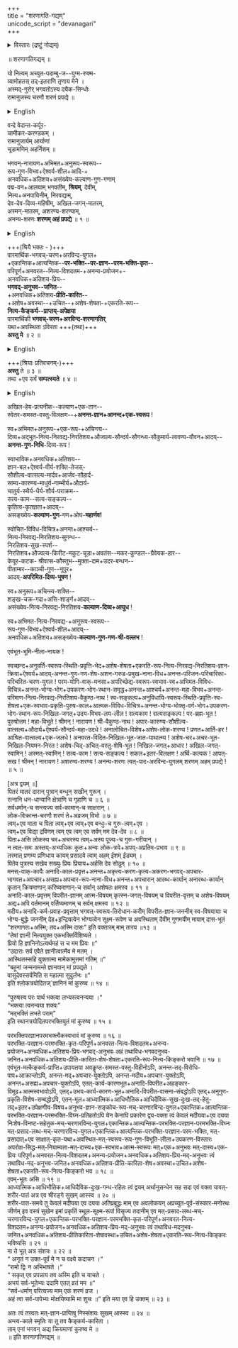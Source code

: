 +++  
title = "शरणागति-गद्यम्"  
unicode_script = "devanagari"  
+++  

<details><summary>विस्तारः (द्रष्टुं नोद्यम्)</summary>

आङ्ग्लानुवादाः [शठकोपक्षेत्रे](https://www.sadagopan.org/pdfuploads/Saranagathi%20Gadyam.pdf) । 
</details>



॥ शरणागतिगद्यम् ॥  

यो नित्यम् अच्युत-पदाम्बु-ज--युग्म-रुक्म-  
व्यामोहतस् तद्-इतराणि तृणाय मेने ।  
अस्मद्-गुरोर् भगवतोऽस्य दयैक-सिन्धोः  
रामानुजस्य चरणौ शरणं प्रपद्ये ॥  

<details><summary>English</summary>

That one who considered every thing as a mere straw opposite the invaluable treasure viz., the lotus feet of acyuta, I surrender to that holy Guru, SrI RamanujAcArya, the veritable Ocean of compassion.
</details>



वन्दे वेदान्त-कर्पूर-  
चामीकर-करण्डकम् ।  
रामानुजार्यम् आर्याणां  
चूडामणिम् अहर्निशम् ॥  

भगवन्-नारायण+अभिमत+अनुरूप-स्वरूप--  
रूप-गुण-विभव+ऐश्वर्य-शील+आदि-+  
अनवधिक+अतिशय+असंख्येय-कल्याण-गुण-गणाम्  
पद्म-वन+आलयाम् भगवतीम्, **श्रियम्**, देवीम्,  
नित्य+अनपायिनीम्, निरवद्याम्,  
देव-देव-दिव्य-महिषीम्, अखिल-जगन्-मातरम्,  
अस्मन्-मातरम्, अशरण्य-शरण्याम्,  
अनन्य-शरणः **शरणम् अहं प्रपद्ये** ॥ १ ॥  

<details><summary>English</summary>

With no other help to resort to, I seek Thee, SrI Devi, full of all benovolent qualities, seated in a forest of lotus flowers: (Thou art) the refuge for all the helpless; (Thou art) my Mother, indeed the Mother of the whole world. The crowned Divine Queen of the Lord of the devAs, the pure and the unsullied, never separated from the Lord; Thyself, Thine form, its qualities, and the most wonderful, limitless innumerable collections of auspicious qualities of Thine such as, greatness, Rulership and high virtues, all to His liking and worthy of the natural form and qualities of BhagavAn nArAyaNa.
</details>


+++(श्रियै भक्तः - )+++  
पारमार्थिक-भगवच्-चरण+अरविन्द-युगल+  
+एकान्तिक+आत्यन्तिक--**पर-भक्ति--पर-ज्ञान--परम-भक्ति-कृत**--  
परिपूर्ण+अनवरत--नित्य-विशदतम-+अनन्य-प्रयोजन+-  
अनवधिक+अतिशय-प्रिय--  
**भगवद्-अनुभव--जनित**--  
+अनवधिक+अतिशय-**प्रीति-कारित**--  
+अशेष+अवस्था--+उचित--+अशेष-शेषता-+एकरति-रूप--  
**नित्य-कैङ्कर्य--प्राप्तय्-अपेक्षया**  
पारमार्थिकी **भगवच्-चरण+अरविन्द-शरणागतिर्**  
यथा+अवस्थिता ऽविरता +++(तथा)+++  
**अस्तु मे** ॥ २ ॥  

<details><summary>English</summary>

Pray Thee, bless my sincere and real SaraNAgati at the lotus feet of BhagavAn so that it may become well and truly performed with all its angAs (formalities) and be continued, without interruption till the goal of PurushArtha is reached. 

This is with the object of securing for myself  
the privilege of the occupation of ever-service to the Lord (i.e.).,  
the satisfaction derived in all forms and kinds of service always suited to the conditions and circumstances for the moments  
and which is the result of boundless intense devotion born out of the experience of enjoyment of the Lord that is, the unbounded limitless,  
unselfish love for no other end but that of service direct to Him,  
-- A love perfect, enjoyed fully in all His manifestations, not only now but continuously without any interruption--  
this again promoted by the sincere one-pointed and ever intense para bhakti (i.e, the desire for His Vision), para jn~Ana (direct perception of God), parama bhakti (the longing to have that perception continued for ever) --  
Bhakti at the lotus feet of the Lord.  
(This prayer to SrI is acceded by Her).
</details>


+++(श्रियाः प्रतिवचनम्-)+++  
**अस्तु** ते ॥ ३ ॥  
तथा +एव सर्वं **सम्पत्स्यते** ॥ ४ ॥  

<details><summary>English</summary>

(So shall it be Thus done, All is attained).
</details>


अखिल-हेय-प्रत्यनीक--कल्याण+एक-तान--  
स्वेतर-समस्त-वस्तु-विलक्षण--+**अनन्त-ज्ञान+आनन्द+एक-स्वरूप** ! 
 
स्व+अभिमत+अनुरूप-+एक-रूप-+अचिन्त्य--  
दिव्य+अद्भुत-नित्य-निरवद्य-निरतिशय+औज्वल्य-सौन्दर्य-सौगन्ध्य-सौकुमार्य-लावण्य-यौवन+आदय्--  
**अनन्त-गुण-निधि**-दिव्य-रूप !  

स्वाभाविक+अनवधिक+अतिशय--  
ज्ञान-बल+ऐश्वर्य-वीर्य-शक्ति-तेजस्-  
सौशील्य-वात्सल्य-मार्दव+आर्जव-सौहार्द-  
साम्य-कारुण्य-माधुर्य-गाम्भीर्य+औदार्य-  
चातुर्य-स्थैर्य-धैर्य-शौर्य-पराक्रम--  
सत्य-काम--सत्य-सङ्कल्प--  
कृतित्व-कृतज्ञता+आदय्--  
असङ्ख्येय-**कल्याण-गुण**-गण+ओघ-**महार्णव!**  

स्वोचित-विविध-विचित्र+अनन्त+आश्चर्य--  
नित्य-निरवद्य-निरतिशय-सुगन्ध--  
निरतिशय-सुख-स्पर्श--  
निरतिशय+औज्वल्य-किरीट-मकुट-चूडा+अवतंस--मकर-कुण्डल--ग्रैवेयक-हार--  
केयूर-कटक-                           श्रीवत्स-कौस्तुभ--मुक्ता-दाम+उदर-बन्धन--  
पीताम्बर--काञ्ची-गुण--नूपुर+  
आदय्-**अपरिमित-दिव्य-भूषण** ! 

स्व+अनुरूप+अचिन्त्य-शक्ति--  
शङ्ख-चक्र-गदा+असि-शार्ङ्ग+आदय्--  
असंख्येय-नित्य-निरवद्य-निरतिशय-**कल्याण-दिव्य+आयुध** ! 

स्व+अभिमत-नित्य-निरवद्य-+अनुरूप-स्वरूप--  
रूप-गुण-विभव+ऐश्वर्य-शील+आदय्--  
अनवधिक+अतिशय+असङ्ख्येय-**कल्याण-गुण-गण-श्री-वल्लभ** ! 

एवंभूत-भूमि-नीला-नायक ! 

स्वच्छन्द+अनुवर्ति-स्वरूप-स्थिति-प्रवृत्ति-भेद+अशेष-शेषता+एकरति-रूप-नित्य-निरवद्य-निरतिशय-ज्ञान-क्रिया+ऐश्वर्य+आदय्-अनन्त-गुण-गण-शेष-अशन-गरुड-प्रमुख-नाना-विध+अनन्त-परिजन-परिचारिका-परिचरित-चरण-युगल ! परम-योगि-वाक्-मनसा+अपरिच्छेद्य-स्वरूप-स्वभाव-स्व+अभिमत-विविध-विचित्र+अनन्त-भोग्य-भोग+उपकरण-भोग-स्थान-समृद्ध+अनन्त+आश्चर्य+अनन्त-महा-विभव+अनन्त-परिमाण-नित्य-निरवद्य-निरतिशय-वैकुण्ठ-नाथ ! स्व-सङ्कल्प+अनुविधायि-स्वरूप-स्थिति-प्रवृत्ति-स्व-शेषता+एक-स्वभाव-प्रकृति-पुरुष-काल+आत्मक-विविध-विचित्र+अनन्त-भोग्य-भोक्तृ-वर्ग-भोग+उपकरण-भोग-स्थान-रूप-निखिल-जगत्+उदय-विभव-लय-लील ! सत्यकाम ! सत्यसङ्कल्प ! पर-ब्रह्म-भूत ! पुरुषोत्तम ! महा-विभूते ! श्रीमन् ! नारायण ! श्री-वैकुण्ठ-नाथ ! अपार-कारुण्य-सौशील्य-वात्सल्य+औदार्य+ऐश्वर्य-सौन्दर्य-महा-उदधे ! अनालोचित-विशेष+अशेष-लोक-शरण्य ! प्रणत+आर्ति-हर ! आश्रित-वात्सल्य+एक-जलधे ! अनवरत-विदित-निखिल-भूत-जात-याथात्म्य ! अशेष-चर+अचर-भूत-निखिल-नियमन-निरत ! अशेष-चिद्-अचित्-वस्तु-शेषि-भूत ! निखिल-जगत्+आधार ! अखिल-जगत्-स्वामिन् ! अस्मत्-स्वामिन् ! सत्य-काम ! सत्य-सङ्कल्प ! सकल+इतर-विलक्षण ! अर्थि-कल्पक ! आपत्-सख ! श्रीमन् ! नारायण ! अशरण्य-शरण्य ! अनन्य-शरणः त्वत्-पाद-अरविन्द-युगलम् शरणम् अहम् प्रपद्ये ! ॥ ५ ॥  

[अत्र द्वयम् ॥]  
पितरं मातरं दारान् पुत्रान् बन्धून् सखीन् गुरून् ।  
रत्नानि धन-धान्यानि क्षेत्राणि च गृहाणि च ॥ ६ ॥  
सर्वधर्मान्-च सन्त्यज्य सर्व-कामान्-च साक्षरान् ।  
लोक-विक्रान्त-चरणौ शरणं ते+अव्रजम् विभो ॥ ७ ॥  
त्वम्+एव माता च पिता त्वम्+एव त्वम्+एव बन्धुः-च गुरुः-त्वम्+एव ।  
त्वम्+एव विद्या द्रविणम् त्वम् एव त्वम् एव सर्वम् मम देव-देव ॥ ८ ॥  
पिता+असि लोकस्य चर+अचरस्य त्वम्+अस्य पूज्यः-च गुरुः-गरीयान् ।  
न त्वत्-समः अस्तय्-अभ्यधिकः कुतः+अन्यः लोक-त्रये+अपय्-अप्रतिम-प्रभाव ॥ ९ ॥  
तस्मात् प्रणम्य प्रणिधाय कायम् प्रसादये त्वाम् अहम् ईशम् ईड्यम् ।  
पितेव पुत्रस्य सखेव सख्युः प्रियः प्रियाय+अर्हसि देव सोढुम् ॥ १० ॥  
मनस्-वाक्-कायैः अनादि-काल-प्रवृत्त+अनन्त+अकृत्य-करण-कृत्य-अकरण-भगवद्-अपचार-भागवत+अपचार+असह्य+अपचार-रूप-नाना-विध+अनन्त+अपचारान् आरब्ध-कार्यान् अनारब्ध-कार्यान् कृतान् क्रियमाणान् करिष्यमाणान्-च सर्वान् अशेषतः क्षमस्व ॥ ११ ॥  
अनादि-काल-प्रवृत्तम् विपरीत-ज्ञानम् आत्म-विषयम् कृत्स्न-जगत्-विषयम् च विपरीत-वृत्तम् च अशेष-विषयम् अद्य+अपि वर्तमानम् वर्तिष्यमाणम् च सर्वम् क्षमस्व ॥ १२ ॥  
मदीय+अनादि-कर्म-प्रवाह-प्रवृत्ताम् भगवत्-स्वरूप-तिरोधान-करीम् विपरीत-ज्ञान-जननीम् स्व-विषयायाः च भोग्य-बुद्धेः जननीम् देह+इन्द्रियत्वेन भोग्यत्वेन सूक्ष्म-रूपेण च अवस्थिताम् दैवीम् गुणमयीम् मायाम् दास-भूतं “शरणागतः+अस्मि; तव+अस्मि दासः” इति वक्तारम् माम् तारय ॥१३ ॥  
“तेषां ज्ञानी नित्ययुक्त एकभक्तिर्विशिष्यते ।  
प्रियो हि ज्ञानिनोऽत्यर्थमहं स च मम प्रियः ॥“  
“उदाराः सर्व एवैते ज्ञानीत्वात्मैव मे मतम् ।  
आस्थितस्सहि युक्तात्मा मामेकामुत्तमां गतिम् ॥“  
“बहूनां जन्मनामन्ते ज्ञानवान् मां प्रपद्यते ।  
वासुदेवस्सर्वमिति स महात्मा सुदुर्लभः ॥“  
इति श्लोकत्रयोदितज्`ज्ञानिनं मां कुरुष्व ॥ १४ ॥  

“पुरुषस्य परः पार्थ भक्त्या लभ्यस्त्वनन्यया ।“  
“भक्त्या त्वनन्यया शक्यः”  
“मद्भक्तिं लभते पराम्”  
इति स्थानत्रयोदितपरभक्तियुतं मां कुरुष्व ॥ १५ ॥  

परभक्तिपरज्ञानपरमभक्त्यैकस्वभावं मां कुरुष्व ॥ १६ ॥  
परभक्ति-परज्ञान-परमभक्ति-कृत-परिपूर्ण+अनवरत-नित्य-विशदतम+अनन्य-प्रयोजन+अनवधिक+अतिशय-प्रिय-भगवद्-अनुभवः अहं तथाविध-भगवदनुभव-जनित+अनवधिक+अतिशय-प्रीति-कारिता-शेष-शेषता+एकरति-रूप-नित्य-किङ्करो भवानि ॥ १७ ॥  
एवंभूत-मत्कैङ्कर्य-प्राप्ति+उपायतया अवकॣप्त-समस्त-वस्तु-विहीनोऽपि, अनन्त-तद्-विरोधि-पाप+आक्रान्तोऽपि, अनन्त-मद्+अपचार-युक्तोऽपि, अनन्त-मदीय+अपचार-युक्तोऽपि, अनन्त+असह्य+अपचार-युक्तोऽपि, एतत्-कार्य-कारणभूत+अनादि-विपरीत+अहङ्कार-विमूढ+आत्मस्वभावोऽपि, एतद्+उभय-कार्य-कारण-भूत+अनादि-विपरीत-वासना-संबद्धोऽपि एतद्+अनुगुण-प्रकृति-विशेष-सम्बद्धोऽपि, एतन्-मूल+आध्यात्मिक+आधिभौतिक+आधिदैविक-सुख-दुःख-तद्-हेतु-तद्+इतर+उपेक्षणीय-विषय+अनुभव-ज्ञान-सङ्कोच-रूप-मच्-चरणारविन्द-युगल+एकान्तिक+आत्यन्तिक-परभक्ति-परज्ञान-परमभक्ति-विघ्न-प्रतिहतोऽपि येन केनापि प्रकारेण द्वय-वक्ता त्वं केवलं मदीयया+एव दयया निःशेष-विनष्ट-सहेतुक-मच्-चरणारविन्द-युगल+एकान्तिक+आत्यन्तिक-परभक्ति-परज्ञान-परमभक्ति-विघ्नः मत्-प्रसाद-लब्ध-मच्-चरणारविन्द-युगल+एकान्तिक+आत्यन्तिक-परभक्ति-परज्ञान-परम-भक्तिः, मत्-प्रसादात्+एव साक्षात्-कृत-यथा+अवस्थित-मत्-स्वरूप-रूप-गुण-विभूति-लीला+उपकरण-विस्तारः अपरोक्ष-सिद्ध-मत्-नियाम्यता-मत्-दास्य+एक-स्वभाव+आत्म-स्वरूपः मत्+एक+अनुभवः मत्-दास्य+एक-प्रियः परिपूर्ण+अनवरत-नित्य-विशदतम+अनन्य-प्रयोजन+अनवधिक+अतिशय-प्रिय-मद्-अनुभवः त्वं तथाविध-मद्-अनुभव-जनित+अनवधिक+अतिशय-प्रीति-कारिता-शेष+अवस्था+उचित+अशेष-शेषता+एकरति-रूप-नित्य-किङ्करो भव ॥ १८ ॥  
एवम्-भूतः असि ॥ १९ ॥  
आध्यात्मिक+आधिभौतिक+आधिदैविक-दुःख-गन्ध-रहितः त्वं द्वयम् अर्थानुसन्धेन सह सदा एवं वक्ता यावत्-शरीर-पातं अत्र एव श्रीरङ्गे सुखम् आस्स्व ॥ २० ॥  
शरीर-पात-समये तु केवलं मदीयया एव दयया अतिप्रबुद्धः माम् एव अवलोकयन् अप्रच्युत-पूर्व-संस्कार-मनोरथः जीर्णम् इव वस्त्रं सुखेन इमां प्रकृतिं स्थूल-सूक्ष्म-रूपां विसृज्य तदानीम् एव मत्-प्रसाद-लब्ध-मच्-चरणारविन्द-युगल+एकान्तिक-परभक्ति-परज्ञान-परमभक्ति-कृत-परिपूर्ण+अनवरत-नित्य-विशदतम+अनन्य-प्रयोजन+अनवधिक+अतिशय-प्रिय-मद्-अनुभवः त्वं तथाविध-मदनुभव-जनित+अनवधिक+अतिशय-प्रीतिकारिता-शेषावस्था+उचित+अशेष-शेषता+एकरति-रूप-नित्य-किङ्करः भविष्यसि ॥ २१ ॥  
मा ते भूत् अत्र संशयः ॥ २२ ॥  
“ अनृतं न उक्त-पूर्वं मे न च वक्ष्ये कदाचन ।“  
“रामो द्विः न अभिभाषते ।“  
“ सकृत् एव प्रपन्नाय तव अस्मि इति च याचते ।  
अभयं सर्व-भूतेभ्यः ददामि एतत् व्रतं मम ॥“  
“सर्व-धर्मान् परित्यज्य माम् एकं शरणं व्रज ।  
अहं त्वा सर्व-पापेभ्यः मोक्षयिष्यामि मा शुचः ॥“ इति मया एव हि उक्तम् ॥ २३ ॥  

अतः त्वं तत्त्वतः मत्-ज्ञान-प्राप्तिषु निस्संशयः सुखम् आस्स्व ॥ २४ ॥  
अन्त्य-काले स्मृतिः या तु तव कैङ्कर्य-कारिता ।  
ताम् एनां भगवन् अद्य क्रियमाणां कुरुष्व मे ॥  
॥ इति शरणागतिगद्यम् ॥

